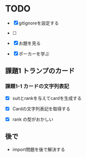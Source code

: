 TODO
========
- [x] gitignoreを設定する
- [ ] 

- [x] お題を見る
- [x] ポーカーを学ぶ


課題1 トランプのカード
--------
### 課題1-1 カードの文字列表記
- [x] suitとrankを与えてcardを生成する
- [x] Cardの文字列表記を取得する
- [x] rank の型がおかしい







## 後で
- import問題を後で解決する
